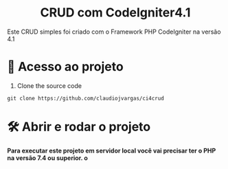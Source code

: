 <h1 align="center"> CRUD com CodeIgniter4.1 </h1>

Este CRUD simples foi criado com o Framework PHP CodeIgniter na versão 4.1





# 📁 Acesso ao projeto

1. Clone the source code

 `git clone https://github.com/claudiojvargas/ci4crud`

# 🛠️ Abrir e rodar o projeto
**Para executar este projeto em servidor local você vai precisar ter o PHP na versão 7.4 ou superior. o**


